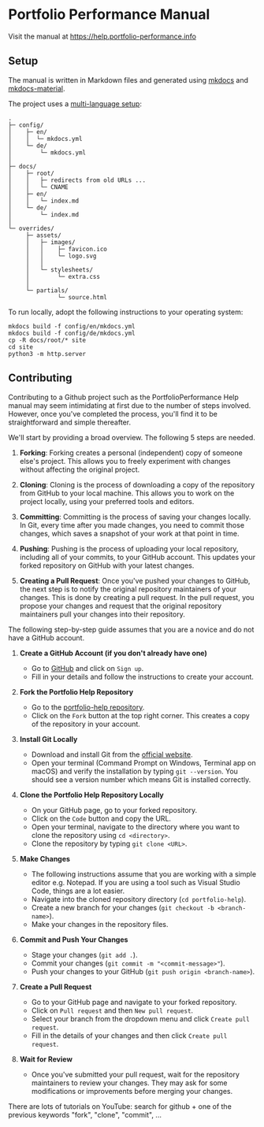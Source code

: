 # Portfolio Performance Manual

Visit the manual at https://help.portfolio-performance.info

## Setup

The manual is written in Markdown files and generated using [mkdocs](https://www.mkdocs.org) and [mkdocs-material](https://squidfunk.github.io/mkdocs-material/).

The project uses a [multi-language setup](https://github.com/squidfunk/mkdocs-material/discussions/2346):

```
.
├─ config/
│    ├─ en/
│    │  └─ mkdocs.yml
│    └─ de/
│        └─ mkdocs.yml
│
├─ docs/
│    ├─ root/
│    │   ├─ redirects from old URLs ...
│    │   └─ CNAME
│    ├─ en/
│    │   └─ index.md
│    └─ de/
│        └─ index.md
│
└─ overrides/
     ├─ assets/
     │   ├─ images/
     │   │    ├─ favicon.ico
     │   │    └─ logo.svg
     │   │
     │   └─ stylesheets/
     │        └─ extra.css
     │
     └─ partials/
              └─ source.html

```



To run locally, adopt the following instructions to your operating system:

```
mkdocs build -f config/en/mkdocs.yml
mkdocs build -f config/de/mkdocs.yml
cp -R docs/root/* site
cd site
python3 -m http.server
```

## Contributing

Contributing to a Github project such as the PortfolioPerformance Help manual may seem intimidating at first due to the number of steps involved. However, once you've completed the process, you'll find it to be straightforward and simple thereafter.

We'll start by providing a broad overview. The following 5 steps are needed.

1. **Forking**: Forking creates a personal (independent) copy of someone else's project. This allows you to freely experiment with changes without affecting the original project.

2. **Cloning**: Cloning is the process of downloading a copy of the repository from GitHub to your local machine. This allows you to work on the project locally, using your preferred tools and editors.

3. **Committing**: Committing is the process of saving your changes locally. In Git, every time after you made changes, you need to commit those changes, which saves a snapshot of your work at that point in time.

4. **Pushing**: Pushing is the process of uploading your local repository, including all of your commits, to your GitHub account. This updates your forked repository on GitHub with your latest changes.

5. **Creating a Pull Request**: Once you've pushed your changes to GitHub, the next step is to notify the original repository maintainers of your changes. This is done by creating a pull request. In the pull request, you propose your changes and request that the original repository maintainers pull your changes into their repository.


The following step-by-step guide assumes that you are a novice and do not have a GitHub account.

1. **Create a GitHub Account (if you don't already have one)**
    - Go to [GitHub](https://github.com/) and click on `Sign up`.
    - Fill in your details and follow the instructions to create your account.

2. **Fork the Portfolio Help Repository**
    - Go to the [portfolio-help repository](https://github.com/portfolio-performance/portfolio-help).
    - Click on the `Fork` button at the top right corner. This creates a copy of the repository in your account.

3. **Install Git Locally**
    - Download and install Git from the [official website](https://git-scm.com/downloads).
    - Open your terminal (Command Prompt on Windows, Terminal app on macOS) and verify the installation by typing `git --version`. You should see a version number which means Git is installed correctly.

4. **Clone the Portfolio Help Repository Locally**
    - On your GitHub page, go to your forked repository.
    - Click on the `Code` button and copy the URL.
    - Open your terminal, navigate to the directory where you want to clone the repository using `cd <directory>`.
    - Clone the repository by typing `git clone <URL>`.

5. **Make Changes**
    - The following instructions assume that you are working with a simple editor e.g. Notepad. If you are using a tool such as Visual Studio Code, things are a lot easier. 
    - Navigate into the cloned repository directory (`cd portfolio-help`).
    - Create a new branch for your changes (`git checkout -b <branch-name>`).
    - Make your changes in the repository files.

6. **Commit and Push Your Changes**
    - Stage your changes (`git add .`).
    - Commit your changes (`git commit -m "<commit-message>"`).
    - Push your changes to your GitHub (`git push origin <branch-name>`).

7. **Create a Pull Request**
    - Go to your GitHub page and navigate to your forked repository.
    - Click on `Pull request` and then `New pull request`.
    - Select your branch from the dropdown menu and click `Create pull request`.
    - Fill in the details of your changes and then click `Create pull request`.

8. **Wait for Review**
    - Once you've submitted your pull request, wait for the repository maintainers to review your changes. They may ask for some modifications or improvements before merging your changes.

There are lots of tutorials on YouTube: search for github + one of the previous keywords "fork", "clone", "commit", ...

